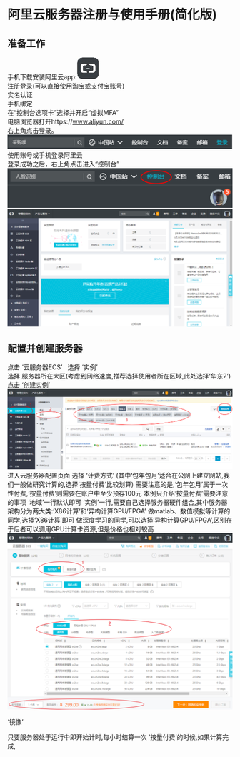 # 阿里云服务器注册与使用手册(简化版)
## 准备工作
手机下载安装阿里云app:![image](images/1.jpg)  
注册登录(可以直接使用淘宝或支付宝账号)  
实名认证  
手机绑定  
在“控制台选项卡”选择并开启“虚拟MFA”  
电脑浏览器打开https://www.aliyun.com/  
右上角点击登录。  
![image](images/2.png)  
使用账号或手机登录阿里云  
登录成功之后，右上角点击进入“控制台”  
![image](images/3.png)  
![image](images/4.png)  

## 配置并创建服务器
点击 ‘云服务器ECS’  
选择 ‘实例’  
选择 服务器所在大区(考虑到网络速度,推荐选择使用者所在区域,此处选择‘华东2’)  
点击 ‘创建实例’  
![image](images/5.png) 
进入云服务器配置页面
选择 ‘计费方式’
(其中‘包年包月’适合在公网上建立网站,我们一般做研究计算的,选择‘按量付费’比较划算)
需要注意的是,‘包年包月’属于一次性付费,‘按量付费’则需要在账户中至少预存100元
本例只介绍‘按量付费’需要注意的事项
‘地域’一行默认即可
‘实例’一行,需要自己选择服务器硬件组合,其中服务器架构分为两大类:‘X86计算’和‘异构计算GPU/FPGA’
做matlab、数值模拟等计算的同学,选择‘X86计算’即可
做深度学习的同学,可以选择‘异构计算GPU/FPGA’,区别在于后者可以调用GPU计算卡资源,但是价格也相对较高
![image](images/6.png) 

‘镜像’ 
 
  




只要服务器处于运行中即开始计时,每小时结算一次
‘按量付费’的时候,如果计算完成, 
 
